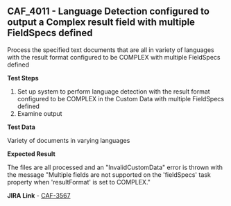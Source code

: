 ## CAF_4011 - Language Detection configured to output a Complex result field with multiple FieldSpecs defined ##

Process the specified text documents that are all in variety of languages with the result format configured to be COMPLEX with multiple FieldSpecs defined

**Test Steps**

1. Set up system to perform language detection with the result format configured to be COMPLEX in the Custom Data with multiple FieldSpecs defined
2. Examine output

**Test Data**

Variety of documents in varying languages

**Expected Result**

The files are all processed and an "InvalidCustomData" error is thrown with the message "Multiple fields are not supported on the 'fieldSpecs' task property when 'resultFormat' is set to COMPLEX."

**JIRA Link** - [CAF-3567](https://jira.autonomy.com/browse/CAF-3567)

